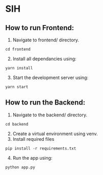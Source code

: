 # SIH


## How to run Frontend:
1. Navigate to frontend/ directory.
```
cd frontend
```
2. Install all dependancies using:
```
yarn install
```
3. Start the development server using:
```
yarn start
```


## How to run the Backend:
1. Navigate to the backend/ directory.
```
cd backend
```
2. Create a virtual environment using venv.
3. Install required files 
```
pip install -r requirements.txt
```
4. Run the app using:
```
python app.py
```
